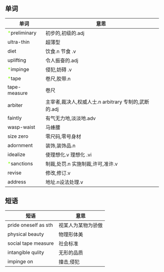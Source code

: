 ## 单词
|单词|意思|
|---|---|
|<font color=Chartreuse> *</font>preliminary|初步的,初级的.adj|
|ultra-thin|超薄型|
|diet|饮食.n 节食 .v|
|uplifting| 令人振奋的.adj|
|<font color=Chartreuse> *</font>impinge|侵犯,妨碍 .v|
|<font color=Chartreuse> *</font>tape|卷尺,胶带.n|
|tape-measure|卷尺|
|arbiter|主宰者,裁决人,权威人士.n  arbitrary 专制的,武断的.adj|
|faintly|有气无力地,淡淡地.adv|
|wasp-waist|马蜂腰|
|size zero|零尺码,零号身材|
|adornment|装饰,装饰品.n|
|idealize|使理想化.v 理想化 .vi|
|<font color=Chartreuse> *</font>sanctions|制裁,处罚.n 实施制裁,许可,准许.v|
|revise|修改,修订.v|
|address|地址.n设法处理.v|



## 短语
|短语|意思|
|---|---|
|pride oneself as sth|视某人为某物为骄傲|
|physical beauty|物理形体美|
|social tape measure|社会标准|
|intangible qulity|无形的品质|
|impinge on |撞击,侵犯|